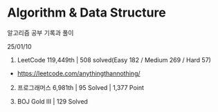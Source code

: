 # Algorithm & Data Structure

알고리즘 공부 기록과 풀이

25/01/10

1. LeetCode 119,449th | 508 solved(Easy 182 / Medium 269 / Hard 57)
- https://leetcode.com/anythingthannothing/

2. 프로그래머스 6,981th | 95 Solved | 1,377 Point

3. BOJ Gold III | 129 Solved
